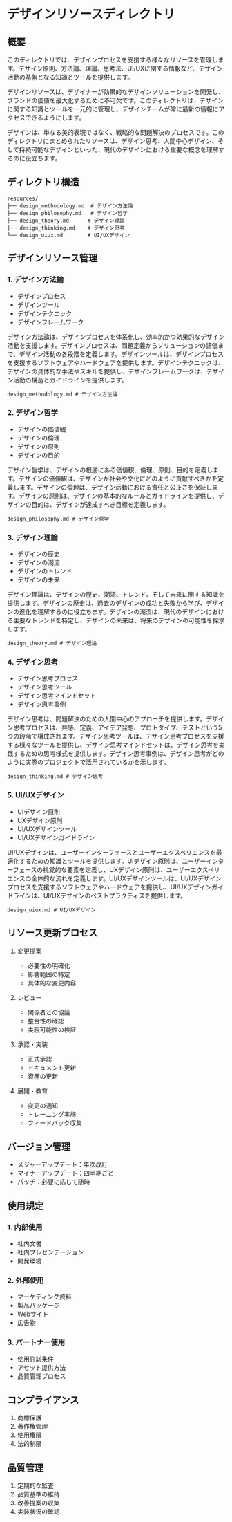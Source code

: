 # デザインリソースディレクトリ

## 概要
このディレクトリでは、デザインプロセスを支援する様々なリソースを管理します。デザイン原則、方法論、理論、思考法、UI/UXに関する情報など、デザイン活動の基盤となる知識とツールを提供します。

デザインリソースは、デザイナーが効果的なデザインソリューションを開発し、ブランドの価値を最大化するために不可欠です。このディレクトリは、デザインに関する知識とツールを一元的に管理し、デザインチームが常に最新の情報にアクセスできるようにします。

デザインは、単なる美的表現ではなく、戦略的な問題解決のプロセスです。このディレクトリにまとめられたリソースは、デザイン思考、人間中心デザイン、そして持続可能なデザインといった、現代のデザインにおける重要な概念を理解するのに役立ちます。

## ディレクトリ構造
```
resources/
├── design_methodology.md  # デザイン方法論
├── design_philosophy.md   # デザイン哲学
├── design_theory.md      # デザイン理論
├── design_thinking.md    # デザイン思考
└── design_uiux.md        # UI/UXデザイン
```

## デザインリソース管理

### 1. デザイン方法論
- デザインプロセス
- デザインツール
- デザインテクニック
- デザインフレームワーク

デザイン方法論は、デザインプロセスを体系化し、効率的かつ効果的なデザイン活動を支援します。デザインプロセスは、問題定義からソリューションの評価まで、デザイン活動の各段階を定義します。デザインツールは、デザインプロセスを支援するソフトウェアやハードウェアを提供します。デザインテクニックは、デザインの具体的な手法やスキルを提供し、デザインフレームワークは、デザイン活動の構造とガイドラインを提供します。

```
design_methodology.md # デザイン方法論
```

### 2. デザイン哲学
- デザインの価値観
- デザインの倫理
- デザインの原則
- デザインの目的

デザイン哲学は、デザインの根底にある価値観、倫理、原則、目的を定義します。デザインの価値観は、デザインが社会や文化にどのように貢献すべきかを定義します。デザインの倫理は、デザイン活動における責任と公正さを保証します。デザインの原則は、デザインの基本的なルールとガイドラインを提供し、デザインの目的は、デザインが達成すべき目標を定義します。

```
design_philosophy.md # デザイン哲学
```

### 3. デザイン理論
- デザインの歴史
- デザインの潮流
- デザインのトレンド
- デザインの未来

デザイン理論は、デザインの歴史、潮流、トレンド、そして未来に関する知識を提供します。デザインの歴史は、過去のデザインの成功と失敗から学び、デザインの進化を理解するのに役立ちます。デザインの潮流は、現代のデザインにおける主要なトレンドを特定し、デザインの未来は、将来のデザインの可能性を探求します。

```
design_theory.md # デザイン理論
```

### 4. デザイン思考
- デザイン思考プロセス
- デザイン思考ツール
- デザイン思考マインドセット
- デザイン思考事例

デザイン思考は、問題解決のための人間中心のアプローチを提供します。デザイン思考プロセスは、共感、定義、アイデア発想、プロトタイプ、テストという5つの段階で構成されます。デザイン思考ツールは、デザイン思考プロセスを支援する様々なツールを提供し、デザイン思考マインドセットは、デザイン思考を実践するための思考様式を提供します。デザイン思考事例は、デザイン思考がどのように実際のプロジェクトで活用されているかを示します。

```
design_thinking.md # デザイン思考
```

### 5. UI/UXデザイン
- UIデザイン原則
- UXデザイン原則
- UI/UXデザインツール
- UI/UXデザインガイドライン

UI/UXデザインは、ユーザーインターフェースとユーザーエクスペリエンスを最適化するための知識とツールを提供します。UIデザイン原則は、ユーザーインターフェースの視覚的な要素を定義し、UXデザイン原則は、ユーザーエクスペリエンスの全体的な流れを定義します。UI/UXデザインツールは、UI/UXデザインプロセスを支援するソフトウェアやハードウェアを提供し、UI/UXデザインガイドラインは、UI/UXデザインのベストプラクティスを提供します。

```
design_uiux.md # UI/UXデザイン
```

## リソース更新プロセス

1. 変更提案
   - 必要性の明確化
   - 影響範囲の特定
   - 具体的な変更内容

2. レビュー
   - 関係者との協議
   - 整合性の確認
   - 実現可能性の検証

3. 承認・実装
   - 正式承認
   - ドキュメント更新
   - 資産の更新

4. 展開・教育
   - 変更の通知
   - トレーニング実施
   - フィードバック収集

## バージョン管理
- メジャーアップデート：年次改訂
- マイナーアップデート：四半期ごと
- パッチ：必要に応じて随時

## 使用規定

### 1. 内部使用
- 社内文書
- 社内プレゼンテーション
- 開発環境

### 2. 外部使用
- マーケティング資料
- 製品パッケージ
- Webサイト
- 広告物

### 3. パートナー使用
- 使用許諾条件
- アセット提供方法
- 品質管理プロセス

## コンプライアンス
1. 商標保護
2. 著作権管理
3. 使用権限
4. 法的制限

## 品質管理
1. 定期的な監査
2. 品質基準の維持
3. 改善提案の収集
4. 実装状況の確認
